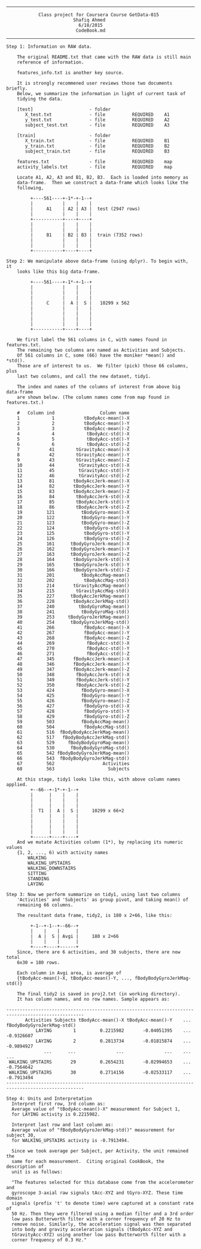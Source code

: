 -------------------------------------------------------------------------------
                Class project for Coursera Course GetData-015
                             Shafiq Ahmed
                               6/18/2015
                              CodeBook.md
-------------------------------------------------------------------------------
    Step 1: Information on RAW data.

        The original README.txt that came with the RAW data is still main 
        reference of information.
        
        features_info.txt is another key source.
        
        It is strongly recommened user reviews those two documents briefly.
        Below, we summarize the information in light of current task of 
        tidying the data.
        
        [test]                     - folder
           X_test.txt              - file          REQUIRED    A1
           y_test.txt              - file          REQUIRED    A2
           subject_test.txt        - file          REQUIRED    A3

        [train]                    - folder
           X_train.txt             - file          REQUIRED    B1
           y_train.txt             - file          REQUIRED    B2
           subject_train.txt       - file          REQUIRED    B3

        features.txt               - file          REQUIRED    map
        activity_labels.txt        - file          REQUIRED    map
        
        Locate A1, A2, A3 and B1, B2, B3.  Each is loaded into memory as 
        data-frame.  Then we construct a data-frame which looks like the 
        following,

             +----561----+-1*-+-1--+
             |           |    |    |
             |     A1    | A2 | A3 |  test (2947 rows)
             |           |    |    |
             +-----------+----+----+
             |           |    |    |
             |           |    |    |
             |     B1    | B2 | B3 |  train (7352 rows)
             |           |    |    |
             |           |    |    |
             +-----------+----+----+
    
    Step 2: We manipulate above data-frame (using dplyr). To begin with, it 
        looks like this big data-frame.

             +----561----+-1*-+-1--+
             |           |    |    |
             |           |    |    | 
             |           |    |    |
             |     C     |  A |  S |   10299 x 562
             |           |    |    |
             |           |    |    |
             |           |    |    |
             |           |    |    |
             +-----------+----+----+
        
        We first label the 561 columns in C, with names found in features.txt.
        The remaining two columns are named as Activities and Subjects.
        Of 561 columns in C, some (66) have the moniker *mean() and *std().
        Those are of interest to us.  We filter (pick) those 66 columns, plus 
        last two columns, and call the new dataset, tidy1.

        The index and names of the columns of interest from above big data-frame 
        are shown below. (The column names come from map found in features.txt.)
        
        #   Column ind                 Column name
        1            1           tBodyAcc-mean()-X
        2            2           tBodyAcc-mean()-Y
        3            3           tBodyAcc-mean()-Z
        4            4            tBodyAcc-std()-X
        5            5            tBodyAcc-std()-Y
        6            6            tBodyAcc-std()-Z
        7           41        tGravityAcc-mean()-X
        8           42        tGravityAcc-mean()-Y
        9           43        tGravityAcc-mean()-Z
        10          44         tGravityAcc-std()-X
        11          45         tGravityAcc-std()-Y
        12          46         tGravityAcc-std()-Z
        13          81       tBodyAccJerk-mean()-X
        14          82       tBodyAccJerk-mean()-Y
        15          83       tBodyAccJerk-mean()-Z
        16          84        tBodyAccJerk-std()-X
        17          85        tBodyAccJerk-std()-Y
        18          86        tBodyAccJerk-std()-Z
        19         121          tBodyGyro-mean()-X
        20         122          tBodyGyro-mean()-Y
        21         123          tBodyGyro-mean()-Z
        22         124           tBodyGyro-std()-X
        23         125           tBodyGyro-std()-Y
        24         126           tBodyGyro-std()-Z
        25         161      tBodyGyroJerk-mean()-X
        26         162      tBodyGyroJerk-mean()-Y
        27         163      tBodyGyroJerk-mean()-Z
        28         164       tBodyGyroJerk-std()-X
        29         165       tBodyGyroJerk-std()-Y
        30         166       tBodyGyroJerk-std()-Z
        31         201          tBodyAccMag-mean()
        32         202           tBodyAccMag-std()
        33         214       tGravityAccMag-mean()
        34         215        tGravityAccMag-std()
        35         227      tBodyAccJerkMag-mean()
        36         228       tBodyAccJerkMag-std()
        37         240         tBodyGyroMag-mean()
        38         241          tBodyGyroMag-std()
        39         253     tBodyGyroJerkMag-mean()
        40         254      tBodyGyroJerkMag-std()
        41         266           fBodyAcc-mean()-X
        42         267           fBodyAcc-mean()-Y
        43         268           fBodyAcc-mean()-Z
        44         269            fBodyAcc-std()-X
        45         270            fBodyAcc-std()-Y
        46         271            fBodyAcc-std()-Z
        47         345       fBodyAccJerk-mean()-X
        48         346       fBodyAccJerk-mean()-Y
        49         347       fBodyAccJerk-mean()-Z
        50         348        fBodyAccJerk-std()-X
        51         349        fBodyAccJerk-std()-Y
        52         350        fBodyAccJerk-std()-Z
        53         424          fBodyGyro-mean()-X
        54         425          fBodyGyro-mean()-Y
        55         426          fBodyGyro-mean()-Z
        56         427           fBodyGyro-std()-X
        57         428           fBodyGyro-std()-Y
        58         429           fBodyGyro-std()-Z
        59         503          fBodyAccMag-mean()
        60         504           fBodyAccMag-std()
        61         516  fBodyBodyAccJerkMag-mean()
        62         517   fBodyBodyAccJerkMag-std()
        63         529     fBodyBodyGyroMag-mean()
        64         530      fBodyBodyGyroMag-std()
        65         542 fBodyBodyGyroJerkMag-mean()
        66         543  fBodyBodyGyroJerkMag-std()
        67         562                  Activities
        68         563                    Subjects
        
        At this stage, tidy1 looks like this, with above column names applied.
             +--66--+-1*-+-1--+
             |      |    |    |
             |      |    |    | 
             |      |    |    |
             |  T1  |  A |  S |     10299 x 66+2
             |      |    |    |
             |      |    |    |
             |      |    |    |
             |      |    |    |
             +------+----+----+        
        And we mutate Activities column (1*), by replacing its numeric values 
        {1, 2, ..., 6) with activity names 
            WALKING
            WALKING_UPSTAIRS
            WALKING_DOWNSTAIRS
            SITTING
            STANDING
            LAYING
        
    Step 3: Now we perform summarize on tidy1, using last two columns 
        'Activities' and 'Subjects' as group pivot, and taking mean() of 
        remaining 66 columns.
        
        The resultant data frame, tidy2, is 180 x 2+66, like this:
        
             +-1--+-1--+--66--+
             |    |    |      |
             |  A |  S | Avgi |     180 x 2+66
             |    |    |      |
             +----+----+------+           
        Since, there are 6 activities, and 30 subjects, there are now total
        6x30 = 180 rows.
        
        Each column in Avgi area, is average of 
        {tBodyAcc-mean()-X, tBodyAcc-mean()-Y, ..., fBodyBodyGyroJerkMag-std()}
        
        The final tidy2 is saved in proj2.txt (in working directory).
        It has column names, and no row names. Sample appears as:
 
    ---------------------------------------------------------------------------------------------------
           Activities Subjects tBodyAcc-mean()-X tBodyAcc-mean()-Y    ...    fBodyBodyGyroJerkMag-std()
               LAYING        1         0.2215982       -0.04051395    ...                    -0.9326607
               LAYING        2         0.2813734       -0.01815874    ...                    -0.9894927
                  ...      ...               ...               ...    ...                           ...
     WALKING_UPSTAIRS       29         0.2654231       -0.02994653    ...                    -0.7564642
     WALKING_UPSTAIRS       30         0.2714156       -0.02533117    ...                    -0.7913494
    ---------------------------------------------------------------------------------------------------
 
    Step 4: Units and Interpretation
      Interpret first row, 3rd column as:
      Average value of "tBodyAcc-mean()-X" measurement for Subject 1, 
      for LAYING activity is 0.2215982.
      
      Interpret last row and last column as:
      Average value of "fBodyBodyGyroJerkMag-std()" measurement for subject 30, 
      for WALKING_UPSTAIRS activity is -0.7913494.

      Since we took average per Subject, per Activity, the unit remained the 
      same for each measurement.  Citing original CookBook, the description of
      unit is as follows:
      
      "The features selected for this database come from the accelerometer and 
      gyroscope 3-axial raw signals tAcc-XYZ and tGyro-XYZ. These time domain 
      signals (prefix 't' to denote time) were captured at a constant rate of 
      50 Hz. Then they were filtered using a median filter and a 3rd order 
      low pass Butterworth filter with a corner frequency of 20 Hz to 
      remove noise. Similarly, the acceleration signal was then separated 
      into body and gravity acceleration signals (tBodyAcc-XYZ and 
      tGravityAcc-XYZ) using another low pass Butterworth filter with a 
      corner frequency of 0.3 Hz."
      
